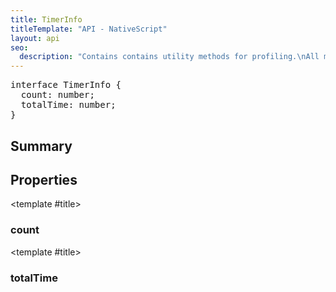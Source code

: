 ```yaml
---
title: TimerInfo
titleTemplate: "API - NativeScript"
layout: api
seo:
  description: "Contains contains utility methods for profiling.\nAll methods in this module are experimental and may be changed in a non-major version."
---
```


<!-- This page is auto generated, do not edit manually. -->
<!-- Run "yarn generate:api-docs" to regenerate -->

<script setup lang="ts">
  import { provide } from "vue";
  import API_DATA from "./TimerInfo.data.json";
  
  provide('API_DATA', API_DATA);
</script>

<APIRefHierarchy v-once />

<pre class="[&_a]:text-green-400">interface TimerInfo {
  count: number;
  totalTime: number;
}</pre>

<APIRefComment commentBase64="eyJibG9ja1RhZ3MiOltdLCJtb2RpZmllclRhZ3MiOnt9LCJzdW1tYXJ5IjpbeyJraW5kIjoidGV4dCIsInRleHQiOiJDb250YWlucyBjb250YWlucyB1dGlsaXR5IG1ldGhvZHMgZm9yIHByb2ZpbGluZy5cbkFsbCBtZXRob2RzIGluIHRoaXMgbW9kdWxlIGFyZSBleHBlcmltZW50YWwgYW5kIG1heSBiZSBjaGFuZ2VkIGluIGEgbm9uLW1ham9yIHZlcnNpb24uIn1dfQ==" v-once />

## <Heading ignore>Summary</Heading>

<APIRefSummary v-once />

## Properties

<div class="">

<APIRef for="2490" v-once>

<template #title>

### count

</template>

</APIRef>

</div>

<div class="">

<APIRef for="2489" v-once>

<template #title>

### totalTime

</template>

</APIRef>

</div>
